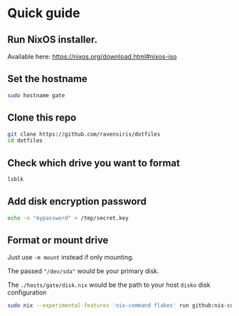 # Quick guide

## Run NixOS installer.

Available here: https://nixos.org/download.html#nixos-iso

## Set the hostname

```sh
sudo hostname gate
```

## Clone this repo

```sh
git clone https://github.com/ravensiris/dotfiles
cd dotfiles
```

## Check which drive you want to format

```sh
lsblk
```

## Add disk encryption password

```sh
echo -n "mypassword" > /tmp/secret.key
```

## Format or mount drive

Just use `-m mount` instead if only mounting.

The passed `"/dev/sda"` would be your primary disk.

The `./hosts/gate/disk.nix` would be the path to your host `disko` disk configuration

```sh
sudo nix --experimental-features 'nix-command flakes' run github:nix-community/disko -- ./hosts/gate/disk.nix -m zap_create_mount --arg "disks" '["/dev/sda"]'
```


